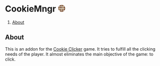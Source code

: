 # CookieMngr ![CookieMngr][cookiemnger]
[cookiemnger]: /CookieMngr.png?raw=true "CookieMngr icon"
1. [About](#about)

<a name="about"></a>
## About
This is an addon for the [Cookie Clicker](http://orteil.dashnet.org/cookieclicker/) game. It tries to fulfill all the clicking needs of the player. It almost eliminates the main objective of the game: to click.

